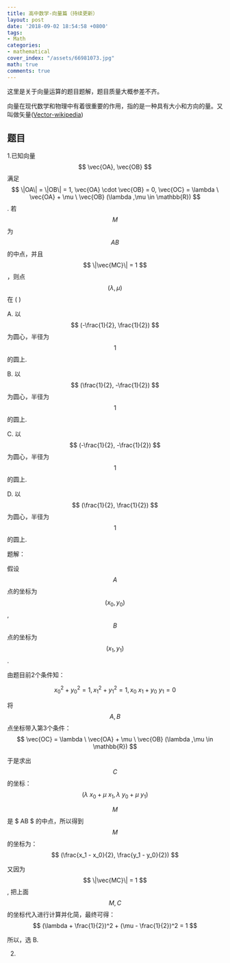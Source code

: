 ```yaml
---
title: 高中数学-向量篇（持续更新）
layout: post
date: '2018-09-02 18:54:58 +0800'
tags:
- Math
categories:
- mathematical
cover_index: "/assets/66981073.jpg"
math: true
comments: true
---
```


这里是关于向量运算的题目题解，题目质量大概参差不齐。

向量在现代数学和物理中有着很重要的作用，指的是一种具有大小和方向的量。又叫做矢量([Vector-wikipedia](https://en.wikipedia.org/wiki/Vector))

## 题目
1.已知向量 $$ \vec{OA}, \vec{OB} $$ 满足 $$ \|OA\| = \|OB\| = 1, \vec{OA} \cdot \vec{OB} = 0, \vec{OC} = \lambda \ \vec{OA} + \mu \ \vec{OB} (\lambda ,\mu \in \mathbb{R}) $$. 若 $$ M $$ 为 $$ AB $$ 的中点，并且 $$ \|\vec{MC}\| = 1 $$，则点 $$ (\lambda , \mu) $$ 在 (  )

A. 以 $$ (-\frac{1}{2}, \frac{1}{2}) $$ 为圆心，半径为 $$ 1 $$ 的圆上.

B. 以 $$ (\frac{1}{2}, -\frac{1}{2}) $$ 为圆心，半径为 $$ 1 $$ 的圆上.

C. 以 $$ (-\frac{1}{2}, -\frac{1}{2}) $$ 为圆心，半径为 $$ 1 $$ 的圆上.

D. 以 $$ (\frac{1}{2}, \frac{1}{2}) $$ 为圆心，半径为 $$ 1 $$ 的圆上.

题解：

假设 $$ A $$ 点的坐标为 $$ (x_0, y_0) $$, $$ B $$ 点的坐标为 $$ (x_1, y_1) $$.

由题目前2个条件知：

$$ x_0 ^2 + y_0 ^2 = 1, x_1 ^2 + y_1 ^2 = 1, x_0 \ x_1 + y_0 \ y_1 = 0 $$

将 $$ A,B $$ 点坐标带入第3个条件：$$ \vec{OC} = \lambda \ \vec{OA} + \mu \ \vec{OB} (\lambda ,\mu \in \mathbb{R}) $$

于是求出 $$ C $$ 的坐标：$$ (\lambda \ x_0 + \mu \ x_1, \lambda \ y_0 + \mu \ y_1) $$

$$ M $$ 是 $ AB $ 的中点，所以得到 $$ M $$ 的坐标为：$$ (\frac{x_1 - x_0}{2}, \frac{y_1 - y_0}{2}) $$

又因为 $$ \|\vec{MC}\| = 1 $$, 把上面 $$ M, C $$ 的坐标代入进行计算并化简，最终可得：$$ (\lambda + \frac{1}{2})^2 + (\mu - \frac{1}{2})^2 = 1 $$

所以，选 B.

2.
